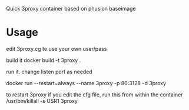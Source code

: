 Quick 3proxy container based on phusion baseimage

Usage
=========

edit 3proxy.cg to use your own user/pass

build it
docker build -t 3proxy .


run it. change listen port as needed

docker run --restart=always --name 3proxy -p 80:3128 -d 3proxy

to restart 3proxy if you edit the cfg file, run this from within the container
/usr/bin/killall -s USR1 3proxy
